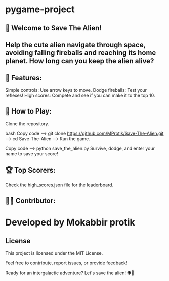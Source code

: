 # pygame-project
## 👾 Welcome to Save The Alien!

## Help the cute alien navigate through space, avoiding falling fireballs and reaching its home planet. How long can you keep the alien alive?

## 🚀 Features:

Simple controls: Use arrow keys to move.
Dodge fireballs: Test your reflexes!
High scores: Compete and see if you can make it to the top 10.
## 🌟 How to Play:

Clone the repository.

bash
Copy code
--> git clone https://github.com/MProtik/Save-The-Alien.git
--> cd Save-The-Alien
--> Run the game.

Copy code
--> python save_the_alien.py
Survive, dodge, and enter your name to save your score!

## 🏆 Top Scorers:

Check the high_scores.json file for the leaderboard.
## 👨‍💻 Contributor:

# Developed by Mokabbir protik
## License
This project is licensed under the MIT License.

Feel free to contribute, report issues, or provide feedback!

Ready for an intergalactic adventure? Let's save the alien! 👽🌌
